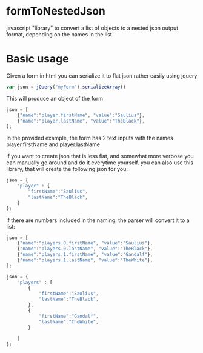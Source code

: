 # formToNestedJson
javascript "library" to convert a list of objects to a nested json output format, depending on the names in the list

# Basic usage
Given a form in html you can serialize it to flat json rather easily using jquery
```JavaScript
var json = jQuery("myForm").serializeArray()
```
This will produce an object of the form
```JavaScript
json = [ 
	{"name":"player.firstName", "value":"Saulius"},
	{"name":"player.lastName", "value":"TheBlack"},
];
```
In the provided example, the form has 2 text inputs with the names player.firstName and player.lastName

if you want to create json that is less flat, and somewhat more verbose you can manually go around and do it everytime yourself.
you can also use this library, that will create the following json for you:
```JavaScript
json = { 
	"player" : {
		"firstName":"Saulius",
		"lastName":"TheBlack",
	}
};
```

if there are numbers included in the naming, the parser will convert it to a list:
```JavaScript
json = [ 
	{"name":"players.0.firstName", "value":"Saulius"},
	{"name":"players.0.lastName", "value":"TheBlack"},
	{"name":"players.1.firstName", "value":"Gandalf"},
	{"name":"players.1.lastName", "value":"TheWhite"},
];
```

```JavaScript
json = { 
	"players" : [
		{
			"firstName":"Saulius",
			"lastName":"TheBlack",
		},
		{
			"firstName":"Gandalf",
			"lastName":"TheWhite",
		}
	
	]
};
```
